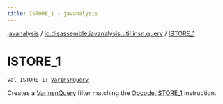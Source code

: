 ```yaml
---
title: ISTORE_1 - javanalysis
---
```


[javanalysis](../index.html) / [io.disassemble.javanalysis.util.insn.query](index.html) / [ISTORE_1](./-i-s-t-o-r-e_1.html)

# ISTORE_1

`val ISTORE_1: `[`VarInsnQuery`](-var-insn-query/index.html)

Creates a [VarInsnQuery](-var-insn-query/index.html) filter matching the [Opcode.ISTORE_1](#) instruction.

